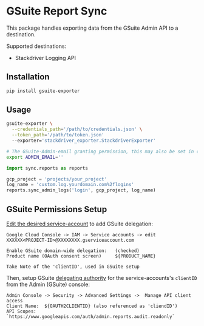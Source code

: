 # GSuite Report Sync

This package handles exporting data from the GSuite Admin API to a destination.

Supported destinations:

- Stackdriver Logging API

## Installation
```sh
pip install gsuite-exporter
```

## Usage
```sh
gsuite-exporter \
  --credentials_path='/path/to/credentials.json' \
  --token_path='/path/to/token.json'
  --exporter='stackdriver_exporter.StackdriverExporter'
```

```sh
# The GSuite-Admin-email granting permission, this may also be set in code
export ADMIN_EMAIL=''
```
```python
import sync.reports as reports

gcp_project = 'projects/your_project'
log_name = 'custom.log.yourdomain.com%2flogins'
reports.sync_admin_logs('login', gcp_project, log_name)
```

## GSuite Permissions Setup

[Edit the desired service-account](https://developers.google.com/identity/protocols/OAuth2ServiceAccount#creatinganaccount) to add GSuite delegation:
```
Google Cloud Console -> IAM -> Service accounts -> edit XXXXXX<PROJECT-ID>@XXXXXXXX.gserviceaccount.com

Enable GSuite domain-wide delegation:   (checked)
Product name (OAuth consent screen)     ${PRODUCT_NAME}

Take Note of the 'clientID', used in GSuite setup
```

Then, setup GSuite [delegating authority](https://developers.google.com/identity/protocols/OAuth2ServiceAccount#delegatingauthority) for the service-accounts's `clientID` from the  Admin (GSuite) console:
```
Admin Console -> Security -> Advanced Settings ->  Manage API client access
Client Name:  ${OAUTH2CLIENTID} (also referenced as 'cliendID')
API Scopes:   `https://www.googleapis.com/auth/admin.reports.audit.readonly`
```
